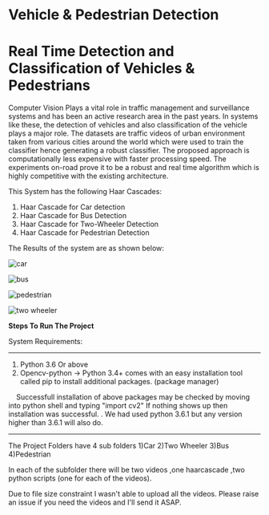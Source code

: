 # Vehicle & Pedestrian Detection
<h1>Real Time Detection and Classification of Vehicles & Pedestrians</h1>

Computer Vision Plays a vital role in traffic management and surveillance systems and has been an active research area in the past years. In systems like these, the detection of vehicles and also classification of the vehicle plays a major role. The datasets are traffic videos of urban environment taken from various cities around the world which were used to train the classifier hence generating a robust classifier. The proposed approach is computationally less expensive with faster processing speed. The experiments on-road prove it to be a robust and real time algorithm which is highly competitive with the existing architecture.

This System has the following Haar Cascades:
1) Haar Cascade for Car detection
2) Haar Cascade for Bus Detection
3) Haar Cascade for Two-Wheeler Detection
4) Haar Cascade for Pedestrian Detection

The Results of the system are as shown below:

![car](https://user-images.githubusercontent.com/19201530/34076958-a52a5908-e31b-11e7-8350-38e583a13374.PNG)


![bus](https://user-images.githubusercontent.com/19201530/34076957-a4e07644-e31b-11e7-8c89-f7b208d42782.PNG)


![pedestrian](https://user-images.githubusercontent.com/19201530/34076959-a5720d52-e31b-11e7-8842-e25c4a3b9553.PNG)

![two wheeler](https://user-images.githubusercontent.com/19201530/34076961-a5ba531e-e31b-11e7-97f9-063c5e282bfd.PNG)

<b>Steps To Run The Project</b>

System Requirements:
____________________________________________________________________________________________________________________
1) Python 3.6 Or above
2) Opencv-python -> Python 3.4+ comes with an easy installation tool called pip to install additional packages. (package manager) 
      
     
Successfull installation of above packages may be checked by moving into python shell and typing "import cv2"
If nothing shows up then installation was successful.
.
We had used python 3.6.1 but any version higher than 3.6.1 will also do.


_______________________________________________________________________________________________________________________________


The Project Folders have 4 sub folders
1)Car 
2)Two Wheeler
3)Bus
4)Pedestrian 

In each of the subfolder there will be two videos ,one haarcascade ,two python scripts (one for each of the videos).

Due to file size constraint I wasn't able to upload all the videos.
Please raise an issue if you need the videos and I'll send it ASAP.
	 




